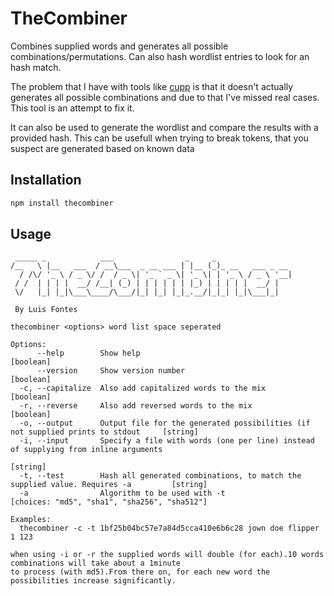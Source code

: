 # TheCombiner

Combines supplied words and generates all possible combinations/permutations. Can also hash wordlist entries to look for an hash match.

The problem that I have with tools like [cupp](https://github.com/Mebus/cupp) is that it doesn't actually generates all possible combinations and due to that I've missed real cases. This tool is an attempt to fix it. 

It can also be used to generate the wordlist and compare the results with a provided hash. This can be usefull when trying to break tokens, that you suspect are generated based on known data

## Installation


```bash
npm install thecombiner
```


## Usage


```text
 _____ _            ___                _     _                 
/__   \ |__   ___  / __\___  _ __ ___ | |__ (_)_ __   ___ _ __ 
  / /\/ '_ \ / _ \/ /  / _ \| '_ ` _ \| '_ \| | '_ \ / _ \ '__|
 / /  | | | |  __/ /__| (_) | | | | | | |_) | | | | |  __/ |   
 \/   |_| |_|\___\____/\___/|_| |_| |_|_.__/|_|_| |_|\___|_|   
  
 By Luis Fontes

thecombiner <options> word list space seperated

Options:
      --help        Show help                                                                        [boolean]
      --version     Show version number                                                              [boolean]
  -c, --capitalize  Also add capitalized words to the mix                                            [boolean]
  -r, --reverse     Also add reversed words to the mix                                               [boolean]
  -o, --output      Output file for the generated possibilities (if not supplied prints to stdout     [string]
  -i, --input       Specify a file with words (one per line) instead of supplying from inline arguments
                                                                                                      [string]
  -t, --test        Hash all generated combinations, to match the supplied value. Requires -a         [string]
  -a                Algorithm to be used with -t                  [choices: "md5", "sha1", "sha256", "sha512"]

Examples:
  thecombiner -c -t 1bf25b04bc57e7a84d5cca410e6b6c28 jown doe flipper 1 123

when using -i or -r the supplied words will double (for each).10 words combinations will take about a 1minute
to process (with md5).From there on, for each new word the possibilities increase significantly.

```